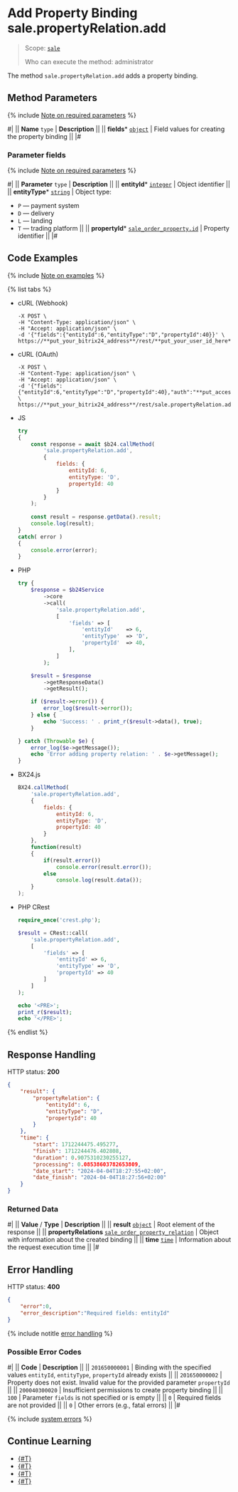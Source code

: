 # Add Property Binding sale.propertyRelation.add

> Scope: [`sale`](../../scopes/permissions.md)
>
> Who can execute the method: administrator

The method `sale.propertyRelation.add` adds a property binding.

## Method Parameters

{% include [Note on required parameters](../../../_includes/required.md) %}

#|
|| **Name**
`type` | **Description** ||
|| **fields***
[`object`](../../data-types.md) | Field values for creating the property binding ||
|#

### Parameter fields

{% include [Note on required parameters](../../../_includes/required.md) %}

#|
|| **Parameter**
`type` | **Description** ||
|| **entityId***
[`integer`](../../data-types.md) | Object identifier ||
|| **entityType***
[`string`](../../data-types.md) | Object type:
- `P` — payment system
- `D` — delivery
- `L` — landing
- `T` — trading platform ||
|| **propertyId***
[`sale_order_property.id`](../data-types.md) | Property identifier ||
|#

## Code Examples

{% include [Note on examples](../../../_includes/examples.md) %}

{% list tabs %}

- cURL (Webhook)

    ```curl
    -X POST \
    -H "Content-Type: application/json" \
    -H "Accept: application/json" \
    -d '{"fields":{"entityId":6,"entityType":"D","propertyId":40}}' \
    https://**put_your_bitrix24_address**/rest/**put_your_user_id_here**/**put_your_webbhook_here**/sale.propertyRelation.add
    ```

- cURL (OAuth)

    ```curl
    -X POST \
    -H "Content-Type: application/json" \
    -H "Accept: application/json" \
    -d '{"fields":{"entityId":6,"entityType":"D","propertyId":40},"auth":"**put_access_token_here**"}' \
    https://**put_your_bitrix24_address**/rest/sale.propertyRelation.add
    ```

- JS

    ```js
    try
    {
    	const response = await $b24.callMethod(
    		'sale.propertyRelation.add',
    		{
    			fields: {
    				entityId: 6,
    				entityType: 'D',
    				propertyId: 40
    			}
    		}
    	);
    	
    	const result = response.getData().result;
    	console.log(result);
    }
    catch( error )
    {
    	console.error(error);
    }
    ```

- PHP

    ```php
    try {
        $response = $b24Service
            ->core
            ->call(
                'sale.propertyRelation.add',
                [
                    'fields' => [
                        'entityId'    => 6,
                        'entityType'  => 'D',
                        'propertyId'  => 40,
                    ],
                ]
            );
    
        $result = $response
            ->getResponseData()
            ->getResult();
    
        if ($result->error()) {
            error_log($result->error());
        } else {
            echo 'Success: ' . print_r($result->data(), true);
        }
    
    } catch (Throwable $e) {
        error_log($e->getMessage());
        echo 'Error adding property relation: ' . $e->getMessage();
    }
    ```

- BX24.js

    ```js
    BX24.callMethod(
        'sale.propertyRelation.add',
        {
            fields: {
                entityId: 6,
                entityType: 'D',
                propertyId: 40
            }
        },
        function(result)
        {
            if(result.error())
                console.error(result.error());
            else
                console.log(result.data());
        }
    );
    ```

- PHP CRest

    ```php
    require_once('crest.php');

    $result = CRest::call(
        'sale.propertyRelation.add',
        [
            'fields' => [
                'entityId' => 6,
                'entityType' => 'D',
                'propertyId' => 40
            ]
        ]
    );

    echo '<PRE>';
    print_r($result);
    echo '</PRE>';
    ```

{% endlist %}

## Response Handling

HTTP status: **200**

```json
{
    "result": {
        "propertyRelation": {
            "entityId": 6,
            "entityType": "D",
            "propertyId": 40
        }
    },
    "time": {
        "start": 1712244475.495277,
        "finish": 1712244476.402808,
        "duration": 0.9075310230255127,
        "processing": 0.08538603782653809,
        "date_start": "2024-04-04T18:27:55+02:00",
        "date_finish": "2024-04-04T18:27:56+02:00"
    }
}
```

### Returned Data

#|
|| **Value** / **Type** | **Description** ||
|| **result**
[`object`](../../data-types.md) | Root element of the response
 ||
|| **propertyRelations**
[`sale_order_property_relation`](../data-types.md) | Object with information about the created binding ||
|| **time**
[`time`](../../data-types.md) | Information about the request execution time ||
|#

## Error Handling

HTTP status: **400**

```json
{
    "error":0,
    "error_description":"Required fields: entityId"
}
```

{% include notitle [error handling](../../../_includes/error-info.md) %}

### Possible Error Codes

#|
|| **Code** | **Description** ||
|| `201650000001` | Binding with the specified values `entityId`, `entityType`, `propertyId` already exists
 ||
|| `201650000002` | Property does not exist. Invalid value for the provided parameter `propertyId` || 
|| `200040300020` | Insufficient permissions to create property binding || 
|| `100` | Parameter `fields` is not specified or is empty || 
|| `0` | Required fields are not provided ||
|| `0` | Other errors (e.g., fatal errors) ||
|#

{% include [system errors](../../../_includes/system-errors.md) %}

## Continue Learning 

- [{#T}](./sale-property-relation-list.md)
- [{#T}](./sale-property-relation-delete-by-filter.md)
- [{#T}](./sale-property-relation-get-fields.md)
- [{#T}](../../../tutorials/sale/delivery-in-crm.md)